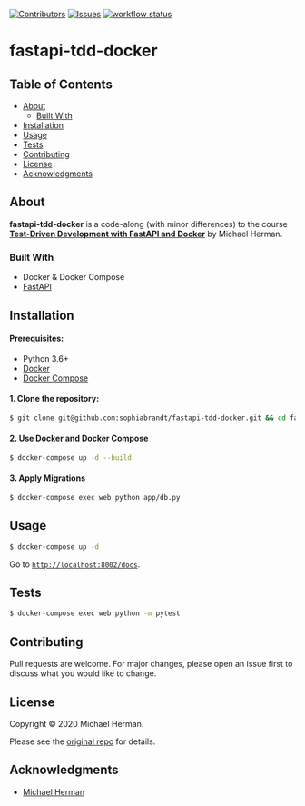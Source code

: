 [![Contributors][contributors-shield]][contributors-url]
[![Issues][issues-shield]][issues-url]
[![workflow status][workflow-shield]][workflow-url]

# fastapi-tdd-docker

## Table of Contents

- [About](#about)
  - [Built With](#built-with)
- [Installation](#installation)
- [Usage](#usage)
- [Tests](#tests)
- [Contributing](#contributing)
- [License](#license)
- [Acknowledgments](#acknowledgments)

## About

**fastapi-tdd-docker** is a code-along (with minor differences) to the course **[Test-Driven Development with FastAPI and Docker][tddfastapi]** by Michael Herman.

### Built With

- Docker & Docker Compose
- [FastAPI](https://fastapi.tiangolo.com/)

## Installation

#### Prerequisites:

- Python 3.6+
- [Docker](https://www.docker.com/)
- [Docker Compose](https://docs.docker.com/compose/)

#### 1. Clone the repository:

```bash
$ git clone git@github.com:sophiabrandt/fastapi-tdd-docker.git && cd fastapi-tdd-docker
```

#### 2. Use Docker and Docker Compose

```bash
$ docker-compose up -d --build
```

#### 3. Apply Migrations

```bash
$ docker-compose exec web python app/db.py
```

## Usage

```bash
$ docker-compose up -d
```

Go to [`http://localhost:8002/docs`](http://localhost:8002/docs).

## Tests

```bash
$ docker-compose exec web python -m pytest
```

## Contributing

Pull requests are welcome. For major changes, please open an issue first to discuss what you would like to change.

## License

Copyright © 2020 Michael Herman.

Please see the [original repo](https://github.com/testdrivenio/fastapi-tdd-docker) for details.

## Acknowledgments

- [Michael Herman](https://mherman.org/)

[contributors-shield]: https://img.shields.io/github/contributors/sophiabrandt/fastapi-tdd-docker.svg?style=flat-square
[contributors-url]: https://github.com/sophiabrandt/fastapi-tdd-docker/graphs/contributors
[issues-shield]: https://img.shields.io/github/issues/sophiabrandt/fastapi-tdd-docker.svg?style=flat-square
[issues-url]: https://github.com/sophiabrandt/fastapi-tdd-docker/issues
[workflow-shield]: https://github.com/sophiabrandt/fastapi-tdd-docker/workflows/Continuous%20Integration%20and%20Delivery/badge.svg?style=flat-square&branch=master
[workflow-url]: https://gitlab.com/sophiabrandt/fastapi-tdd-docker/commits/master
[tddfastapi]: https://testdriven.io/courses/tdd-fastapi/
